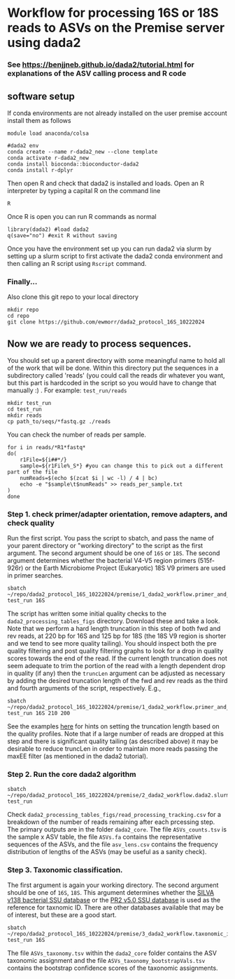 # Workflow for processing 16S or 18S reads to ASVs on the Premise server using dada2
### See https://benjjneb.github.io/dada2/tutorial.html for explanations of the ASV calling process and R code 
## software setup
If conda environments are not already installed on the user premise account install them as follows
```
module load anaconda/colsa

#dada2 env
conda create --name r-dada2_new --clone template
conda activate r-dada2_new
conda install bioconda::bioconductor-dada2
conda install r-dplyr
```

Then open R and check that dada2 is installed and loads. Open an R interpreter by typing a capital R on the command line
```
R
```
Once R is open you can run R commands as normal
```
library(dada2) #load dada2 
q(save="no") #exit R without saving
```
Once you have the environment set up you can run dada2 via slurm by setting up a slurm script to first activate the dada2 conda environment and then calling an R script using `Rscript` command. 

### Finally...
Also clone this git repo to your local directory
```
mkdir repo
cd repo
git clone https://github.com/ewmorr/dada2_protocol_16S_10222024
```

## Now we are ready to process sequences. 
You should set up a parent directory with some meaningful name to hold all of the work that will be done. Within this directory put the sequences in a subdirectory called 'reads' (you could call the reads dir whatever you want, but this part is hardcoded in the script so you would have to change that manually :) . For example: `test_run/reads`
```
mkdir test_run
cd test_run
mkdir reads
cp path_to/seqs/*fastq.gz ./reads
```
You can check the number of reads per sample.
```
for i in reads/*R1*fastq*
do(
    r1File=${i##*/}
    sample=${r1File%_S*} #you can change this to pick out a different part of the file
    numReads=$(echo $(zcat $i | wc -l) / 4 | bc)
    echo -e "$sample\t$numReads" >> reads_per_sample.txt
)
done
```

### Step 1. check primer/adapter orientation, remove adapters, and check quality
Run the first script. You pass the script to sbatch, and pass the name of your parent directory or "working directory" to the script as the first argument. The second argument should be one of `16S` or `18S`. The second argument determines whether the bacterial V4-V5 region primers (515f-926r) or the Earth Microbiome Project (Eukaryotic) 18S V9 primers are used in primer searches. 
```
sbatch ~/repo/dada2_protocol_16S_10222024/premise/1_dada2_workflow.primer_and_qual_checks.slurm test_run 16S
```
The script has written some initial quality checks to the `dada2_processing_tables_figs` directory. Download these and take a look. Note that we perform a hard length truncation in this step of both fwd and rev reads, at 220 bp for 16S and 125 bp for 18S (the 18S V9 region is shorter and we tend to see more quality tailing). You should inspect both the pre quality filtering and post quality filtering graphs to look for a drop in quality scores towards the end of the read. If the current length truncation does not seem adequate to trim the portion of the read with a length dependent drop in quality (if any) then the `truncLen` argument can be adjusted as necessary by adding the desired truncation length of the fwd and rev reads as the third and fourth arguments of the script, respectively. E.g., 
```
sbatch ~/repo/dada2_protocol_16S_10222024/premise/1_dada2_workflow.primer_and_qual_checks.slurm test_run 16S 210 200
```
See the examples [here](https://benjjneb.github.io/dada2/tutorial.html) for hints on setting the truncation length based on the quality profiles. Note that if a large number of reads are dropped at this step and there is significant quality tailing (as described above) it may be desirable to reduce truncLen in order to maintain more reads passing the maxEE filter (as mentioned in the dada2 tutorial).

### Step 2. Run the core dada2 algorithm

```
sbatch ~/repo/dada2_protocol_16S_10222024/premise/2_dada2_workflow.dada2.slurm test_run
```
Check `dada2_processing_tables_figs/read_processing_tracking.csv` for a breakdown of the number of reads remaining after each prcessing step. The primary outputs are in the folder `dada2_core`. The file `ASVs_counts.tsv` is the sample x ASV table, the file `ASVs.fa` contains the representative sequences of the ASVs, and the file `asv_lens.csv` contains the frequency distribution of lengths of the ASVs (may be useful as a sanity check).

### Step 3. Taxonomic classification. 
The first argument is again your working directory. The second argument should be one of `16S`, `18S`. This argument determines whether the [SILVA v138 bacterial SSU database](https://benjjneb.github.io/dada2/training.html) or the [PR2 v5.0 SSU database](https://github.com/pr2database/pr2database/releases) is used as the reference for taxnomic ID. There are other databases available that may be of interest, but these are a good start.
```
sbatch ~/repo/dada2_protocol_16S_10222024/premise/3_dada2_workflow.taxonomic_id.slurm test_run 16S
```
The file `ASVs_taxonomy.tsv` within the `dada2_core` folder contains the ASV taxonomic assignment and the file `ASVs_taxonomy_bootstrapVals.tsv` contains the bootstrap confidence scores of the taxonomic assignments.
